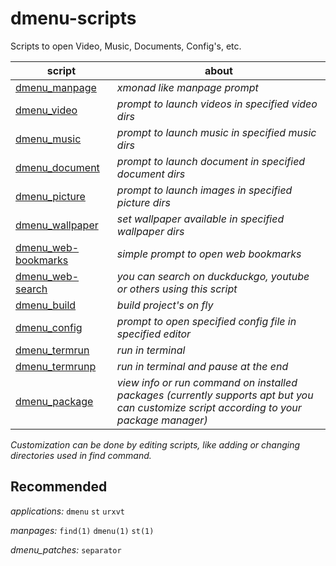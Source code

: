 # dmenu-scripts
Scripts to open Video, Music, Documents, Config's, etc.


| script                                                                                            | about                                                  |
|---------------------------------------------------------------------------------------------------|--------------------------------------------------------|
| [dmenu_manpage](https://github.com/DarkSamus669/dmenu-scripts/raw/main/dmenu_manpage)             | _xmonad like manpage prompt_
| [dmenu_video](https://github.com/DarkSamus669/dmenu-scripts/raw/main/dmenu_video)                 | _prompt to launch videos in specified video dirs_
| [dmenu_music](https://github.com/DarkSamus669/dmenu-scripts/raw/main/dmenu_music)                 | _prompt to launch music in specified music dirs_
| [dmenu_document](https://github.com/DarkSamus669/dmenu-scripts/raw/main/dmenu_document)           | _prompt to launch document in specified document dirs_
| [dmenu_picture](https://github.com/DarkSamus669/dmenu-scripts/raw/main/dmenu_picture)             | _prompt to launch images in specified picture dirs_
| [dmenu_wallpaper](https://github.com/DarkSamus669/dmenu-scripts/raw/main/dmenu_wallpaper)         | _set wallpaper available in specified wallpaper dirs_
| [dmenu_web-bookmarks](https://github.com/DarkSamus669/dmenu-scripts/raw/main/dmenu_web-bookmarks) | _simple prompt to open web bookmarks_
| [dmenu_web-search](https://github.com/DarkSamus669/dmenu-scripts/raw/main/dmenu_web-search)           | _you can search on duckduckgo, youtube or others using this script_
| [dmenu_build](https://github.com/DarkSamus669/dmenu-scripts/raw/main/dmenu_build)                 | _build project's on fly_
| [dmenu_config](https://github.com/DarkSamus669/dmenu-scripts/raw/main/dmenu_config)               | _prompt to open specified config file in specified editor_
| [dmenu_termrun](https://github.com/DarkSamus669/dmenu-scripts/raw/main/dmenu_termrun)             | _run in terminal_
| [dmenu_termrunp](https://github.com/DarkSamus669/dmenu-scripts/raw/main/dmenu_termrunp)           | _run in terminal and pause at the end_
| [dmenu_package](https://github.com/DarkSamus669/dmenu-scripts/raw/main/dmenu_package)           | _view info or run command on installed packages (currently supports apt but you can customize script according to your package manager)_


_Customization can be done by editing scripts, like adding or changing directories used in find command._


## Recommended

_applications:_
```dmenu``` ```st``` ```urxvt```


_manpages:_
```find(1)``` ```dmenu(1)``` ```st(1)```


_dmenu_patches:_
```separator```
​
